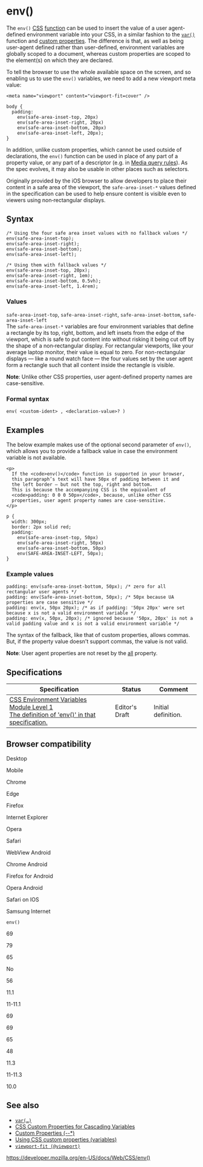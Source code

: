 # env()

The `env()` [CSS](https://developer.mozilla.org/en-US/docs/Web/CSS) [function](css_functions) can be used to insert the value of a user agent-defined environment variable into your CSS, in a similar fashion to the [`var()`](<var()>) function and [custom properties](--*). The difference is that, as well as being user-agent defined rather than user-defined, environment variables are globally scoped to a document, whereas custom properties are scoped to the element(s) on which they are declared.

To tell the browser to use the whole available space on the screen, and so enabling us to use the `env()` variables, we need to add a new viewport meta value:

    <meta name="viewport" content="viewport-fit=cover" />

    body {
      padding:
        env(safe-area-inset-top, 20px)
        env(safe-area-inset-right, 20px)
        env(safe-area-inset-bottom, 20px)
        env(safe-area-inset-left, 20px);
    }

In addition, unlike custom properties, which cannot be used outside of declarations, the `env()` function can be used in place of any part of a property value, or any part of a descriptor (e.g. in [Media query rules](@media)). As the spec evolves, it may also be usable in other places such as selectors.

Originally provided by the iOS browser to allow developers to place their content in a safe area of the viewport, the `safe-area-inset-*` values defined in the specification can be used to help ensure content is visible even to viewers using non‑rectangular displays.

## Syntax

    /* Using the four safe area inset values with no fallback values */
    env(safe-area-inset-top);
    env(safe-area-inset-right);
    env(safe-area-inset-bottom);
    env(safe-area-inset-left);

    /* Using them with fallback values */
    env(safe-area-inset-top, 20px);
    env(safe-area-inset-right, 1em);
    env(safe-area-inset-bottom, 0.5vh);
    env(safe-area-inset-left, 1.4rem);

### Values

`safe-area-inset-top`, `safe-area-inset-right`, `safe-area-inset-bottom`, `safe-area-inset-left`  
The `safe-area-inset-*` variables are four environment variables that define a rectangle by its top, right, bottom, and left insets from the edge of the viewport, which is safe to put content into without risking it being cut off by the shape of a non‑rectangular display. For rectangular viewports, like your average laptop monitor, their value is equal to zero. For non-rectangular displays — like a round watch face — the four values set by the user agent form a rectangle such that all content inside the rectangle is visible.

**Note**: Unlike other CSS properties, user agent-defined property names are case-sensitive.

### Formal syntax

    env( <custom-ident> , <declaration-value>? )

## Examples

The below example makes use of the optional second parameter of `env()`, which allows you to provide a fallback value in case the environment variable is not available.

    <p>
      If the <code>env()</code> function is supported in your browser,
      this paragraph’s text will have 50px of padding between it and
      the left border — but not the top, right and bottom.
      This is because the accompanying CSS is the equivalent of
      <code>padding: 0 0 0 50px</code>, because, unlike other CSS
      properties, user agent property names are case-sensitive.
    </p>

    p {
      width: 300px;
      border: 2px solid red;
      padding:
        env(safe-area-inset-top, 50px)
        env(safe-area-inset-right, 50px)
        env(safe-area-inset-bottom, 50px)
        env(SAFE-AREA-INSET-LEFT, 50px);
    }

### Example values

    padding: env(safe-area-inset-bottom, 50px); /* zero for all rectangular user agents */
    padding: env(Safe-area-inset-bottom, 50px); /* 50px because UA properties are case sensitive */
    padding: env(x, 50px 20px); /* as if padding: '50px 20px' were set because x is not a valid environment variable */
    padding: env(x, 50px, 20px); /* ignored because '50px, 20px' is not a valid padding value and x is not a valid environment variable */

The syntax of the fallback, like that of custom properties, allows commas. But, if the property value doesn't support commas, the value is not valid.

**Note**: User agent properties are not reset by the [all](all) property.

## Specifications

<table><thead><tr class="header"><th>Specification</th><th>Status</th><th>Comment</th></tr></thead><tbody><tr class="odd"><td><a href="https://drafts.csswg.org/css-env-1/#env-function">CSS Environment Variables Module Level 1<br />
<span class="small">The definition of 'env()' in that specification.</span></a></td><td><span class="spec-ed">Editor's Draft</span></td><td>Initial definition.</td></tr></tbody></table>

## Browser compatibility

Desktop

Mobile

Chrome

Edge

Firefox

Internet Explorer

Opera

Safari

WebView Android

Chrome Android

Firefox for Android

Opera Android

Safari on IOS

Samsung Internet

`env()`

69

79

65

No

56

11.1

11-11.1

69

69

65

48

11.3

11-11.3

10.0

## See also

- [`var(…)`](<var()>)
- [CSS Custom Properties for Cascading Variables](css_variables)
- [Custom Properties (--\*)](--*)
- [Using CSS custom properties (variables)](using_css_custom_properties)
- [`viewport-fit (@viewport)`](@viewport)

<a href="https://developer.mozilla.org/en-US/docs/Web/CSS/env()" class="_attribution-link">https://developer.mozilla.org/en-US/docs/Web/CSS/env()</a>

